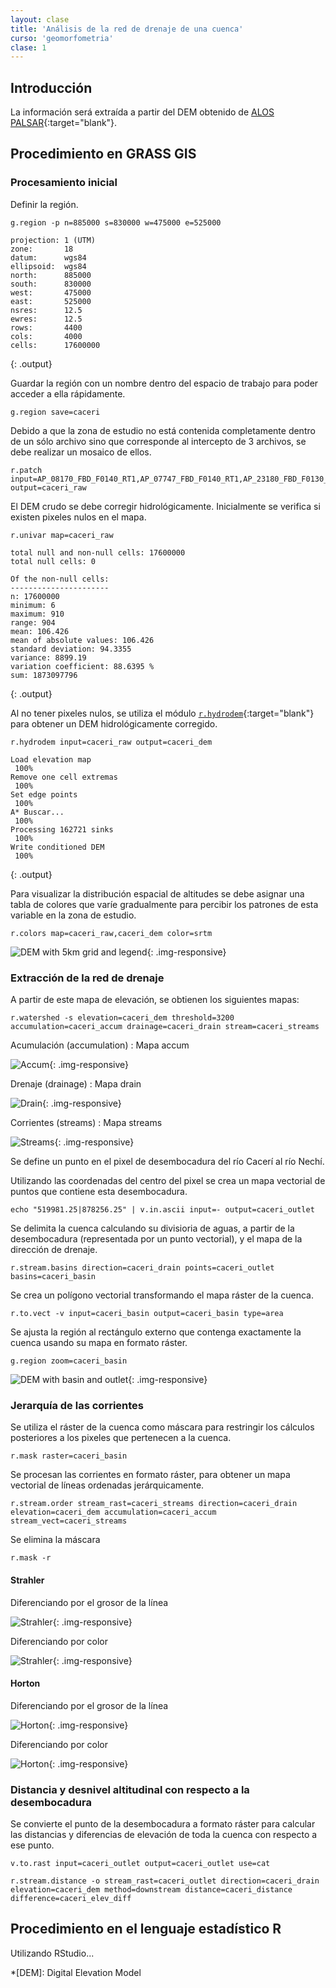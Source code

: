 ```yaml
---
layout: clase
title: 'Análisis de la red de drenaje de una cuenca'
curso: 'geomorfometria'
clase: 1
---
```


## Introducción

La información será extraída a partir del DEM obtenido de [ALOS PALSAR](https://www.asf.alaska.edu/sar-data/palsar/){:target="blank"}.



## Procedimiento en GRASS GIS

### Procesamiento inicial

Definir la región.

~~~
g.region -p n=885000 s=830000 w=475000 e=525000
~~~

~~~
projection: 1 (UTM)
zone:       18
datum:      wgs84
ellipsoid:  wgs84
north:      885000
south:      830000
west:       475000
east:       525000
nsres:      12.5
ewres:      12.5
rows:       4400
cols:       4000
cells:      17600000
~~~
{: .output}

Guardar la región con un nombre dentro del espacio de trabajo para poder acceder a ella rápidamente.

~~~
g.region save=caceri
~~~

Debido a que la zona de estudio no está contenida completamente dentro de un sólo archivo sino que corresponde al intercepto de 3 archivos, se debe realizar un mosaico de ellos.

~~~
r.patch input=AP_08170_FBD_F0140_RT1,AP_07747_FBD_F0140_RT1,AP_23180_FBD_F0130_RT1 output=caceri_raw
~~~

El DEM crudo se debe corregir hidrológicamente. Inicialmente se verifica si existen pixeles nulos en el mapa.

~~~
r.univar map=caceri_raw
~~~

~~~
total null and non-null cells: 17600000
total null cells: 0

Of the non-null cells:
----------------------
n: 17600000
minimum: 6
maximum: 910
range: 904
mean: 106.426
mean of absolute values: 106.426
standard deviation: 94.3355
variance: 8899.19
variation coefficient: 88.6395 %
sum: 1873097796
~~~
{: .output}

Al no tener pixeles nulos, se utiliza el módulo [`r.hydrodem`](https://grass.osgeo.org/grass70/manuals/addons/r.hydrodem.html){:target="blank"} para obtener un DEM hidrológicamente corregido.

~~~
r.hydrodem input=caceri_raw output=caceri_dem
~~~

~~~
Load elevation map
 100%
Remove one cell extremas
 100%
Set edge points
 100%
A* Buscar...
 100%
Processing 162721 sinks
 100%
Write conditioned DEM
 100%
~~~
{: .output}

Para visualizar la distribución espacial de altitudes se debe asignar una tabla de colores que varíe gradualmente para percibir los patrones de esta variable en la zona de estudio.

~~~
r.colors map=caceri_raw,caceri_dem color=srtm
~~~

![DEM with 5km grid and legend](images/caceri_dem.png){: .img-responsive}

### Extracción de la red de drenaje

A partir de este mapa de elevación, se obtienen los siguientes mapas:

~~~
r.watershed -s elevation=caceri_dem threshold=3200 accumulation=caceri_accum drainage=caceri_drain stream=caceri_streams
~~~

Acumulación (accumulation)
: Mapa accum

![Accum](images/caceri_accum.png){: .img-responsive}

Drenaje (drainage)
: Mapa drain

![Drain](images/caceri_drain.png){: .img-responsive}

Corrientes (streams)
: Mapa streams

![Streams](images/caceri_streams.png){: .img-responsive}

Se define un punto en el pixel de desembocadura del río Cacerí al río Nechí.

Utilizando las coordenadas del centro del pixel se crea un mapa vectorial de puntos que contiene esta desembocadura.

~~~
echo "519981.25|878256.25" | v.in.ascii input=- output=caceri_outlet
~~~

Se delimita la cuenca calculando su divisioria de aguas, a partir de la desembocadura (representada por un punto vectorial), y el mapa de la dirección de drenaje.

~~~
r.stream.basins direction=caceri_drain points=caceri_outlet basins=caceri_basin
~~~

Se crea un polígono vectorial transformando el mapa ráster de la cuenca.

~~~
r.to.vect -v input=caceri_basin output=caceri_basin type=area
~~~

Se ajusta la región al rectángulo externo que contenga exactamente la cuenca usando su mapa en formato ráster.

~~~
g.region zoom=caceri_basin
~~~

![DEM with basin and outlet](images/caceri_dem_basin_outlet.png){: .img-responsive}


### Jerarquía de las corrientes

Se utiliza el ráster de la cuenca como máscara para restringir los cálculos posteriores a los pixeles que pertenecen a la cuenca.

~~~
r.mask raster=caceri_basin
~~~

Se procesan las corrientes en formato ráster, para obtener un mapa vectorial de líneas ordenadas jerárquicamente.

~~~
r.stream.order stream_rast=caceri_streams direction=caceri_drain elevation=caceri_dem accumulation=caceri_accum stream_vect=caceri_streams
~~~

Se elimina la máscara

~~~
r.mask -r
~~~

#### Strahler

Diferenciando por el grosor de la línea

![Strahler](images/caceri_dem_basin_outlet_strahler.png){: .img-responsive}

Diferenciando por color

![Strahler](images/caceri_dem_basin_outlet_strahler.png){: .img-responsive}

#### Horton

Diferenciando por el grosor de la línea

![Horton](images/caceri_dem_basin_outlet_horton.png){: .img-responsive}

Diferenciando por color

![Horton](images/caceri_dem_basin_outlet_horton.png){: .img-responsive}


### Distancia y desnivel altitudinal con respecto a la desembocadura

Se convierte el punto de la desembocadura a formato ráster para calcular las distancias y diferencias de elevación de toda la cuenca con respecto a ese punto.

~~~
v.to.rast input=caceri_outlet output=caceri_outlet use=cat

r.stream.distance -o stream_rast=caceri_outlet direction=caceri_drain elevation=caceri_dem method=downstream distance=caceri_distance difference=caceri_elev_diff
~~~

## Procedimiento en el lenguaje estadístico R

Utilizando RStudio...

*[DEM]: Digital Elevation Model
